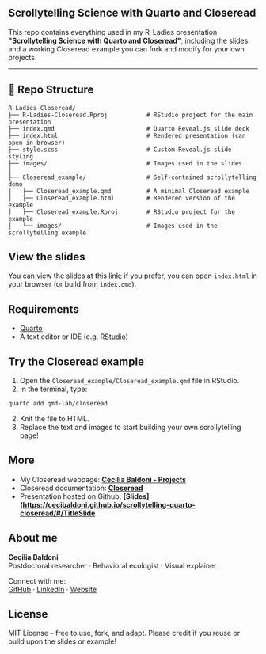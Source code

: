 
## Scrollytelling Science with Quarto and Closeread

This repo contains everything used in my R-Ladies presentation **"Scrollytelling Science with Quarto and Closeread"**,
including the slides and a working Closeread example you can fork and modify for your own projects.

------------------------------------------------------------------------

## 📂 Repo Structure

``` text
R-Ladies-Closeread/
├── R-Ladies-Closeread.Rproj           # RStudio project for the main presentation
├── index.qmd                          # Quarto Reveal.js slide deck
├── index.html                         # Rendered presentation (can open in browser)
├── style.scss                         # Custom Reveal.js slide styling
├── images/                            # Images used in the slides
│
├── Closeread_example/                 # Self-contained scrollytelling demo
│   ├── Closeread_example.qmd          # A minimal Closeread example
│   ├── Closeread_example.html         # Rendered version of the example
│   ├── Closeread_example.Rproj        # RStudio project for the example
│   └── images/                        # Images used in the scrollytelling example
```

## View the slides

You can view the slides at this [link](https://cecibaldoni.github.io/scrollytelling-quarto-closeread/#/TitleSlide); if you prefer, you can open `index.html` in your browser (or build from `index.qmd`).

## Requirements

- [Quarto](https://quarto.org)
- A text editor or IDE (e.g. [RStudio](https://posit.co))

## Try the Closeread example

1.  Open the `Closeread_example/Closeread_example.qmd` file in RStudio.
2.  In the terminal, type:

``` bash
quarto add qmd-lab/closeread
```

2.  Knit the file to HTML.
3.  Replace the text and images to start building your own scrollytelling page!

## More

- My Closeread webpage: **[Cecilia Baldoni - Projects](https://cecibaldoni.github.io/projects.html)**  
- Closeread documentation: **[Closeread](https://closeread.dev/)**  
- Presentation hosted on Github: **[Slides](https://cecibaldoni.github.io/scrollytelling-quarto-closeread/#/TitleSlide**

## About me

**Cecilia Baldoni**  
Postdoctoral researcher · Behavioral ecologist · Visual explainer

Connect with me:  
[GitHub](https://github.com/cecibaldoni) · [LinkedIn](https://www.linkedin.com/in/cecilia-baldoni/) · [Website](https://cecibaldoni.github.io/)


## License

MIT License – free to use, fork, and adapt.
Please credit if you reuse or build upon the slides or example!
